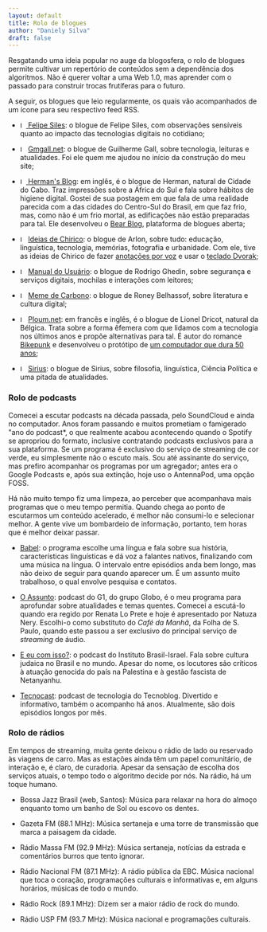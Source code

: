 ```yaml
---
layout: default
title: Rolo de blogues
author: "Daniely Silva"
draft: false
---
```


Resgatando uma ideia popular no auge da blogosfera, o rolo de blogues permite cultivar um repertório de conteúdos sem a dependência dos algoritmos. Não é querer voltar a uma Web 1.0, mas aprender com o passado para construir trocas frutíferas para o futuro.

A seguir, os blogues que leio regularmente, os quais vão acompanhados de um ícone para seu respectivo feed RSS.

* <a href="https://blog.ayom.media/felipe-siles/feed/"><img  alt="Logotipo do RSS." src="/img/rss.svg"  height="12"  width="12" style="display: inline"> </a>[Felipe Siles](https://blog.ayom.media/felipe-siles/): o blogue de Felipe Siles, com observações sensíveis quanto ao impacto das tecnologias digitais no cotidiano;

* <a href="https://www.gmgall.net/blog/index.xml"><img alt="Logotipo do RSS." src="/img/rss.svg" height="12"  width="12" style="display: inline"></a> [Gmgall.net](http://gmgall.net/): o blogue de Guilherme Gall, sobre tecnologia, leituras e atualidades. Foi ele quem me ajudou no início da construção do meu site;

* <a href="https://herman.bearblog.dev/feed/"><img alt="Logotipo do RSS." src="/img/rss.svg" height="12"  width="12" style="display: inline"> [Herman's Blog](https://herman.bearblog.dev): em inglês, é o blogue de Herman, natural de Cidade do Cabo. Traz impressões sobre a África do Sul e fala sobre hábitos de higiene digital. Gostei de sua postagem em que fala de uma realidade parecida com a das cidades do Centro-Sul do Brasil, em que faz frio, mas, como não é um frio mortal, as edificações não estão preparadas para tal. Ele desenvolveu o [Bear Blog](https://bearblog.dev/), plataforma de blogues aberta;

* <a href="http://blog.ayom.media/ideiasdechirico/feed"><img alt="Logotipo do RSS." src="/img/rss.svg" height="12"  width="12" style="display: inline"></a> [Ideias de Chirico](http://blog.ayom.media/ideiasdechirico): o blogue de Arlon, sobre tudo: educação, linguística, tecnologia, memórias, fotografia e urbanidade. Com ele, tive as ideias de Chirico de fazer [anotações por voz](https://blog.ayom.media/ideiasdechirico/escrever-nao-e-so-digitar) e usar o [teclado Dvorak](https://blog.ayom.media/ideiasdechirico/como-e-porque-passei-a-escrever-com-teclado-dvorak);

* <a href="https://www.manualdousuario.net/feed/"><img alt="Logotipo do RSS." src="/img/rss.svg" height="12"  width="12" style="display: inline"></a> [Manual do Usuário](https://www.manualdousuario.net/): o blogue de Rodrigo Ghedin, sobre segurança e serviços digitais, mochilas e interações com leitores;

* <a href="https://www.memedecarbono.com.br/feed/"><img alt="Logotipo do RSS." src="/img/rss.svg" height="12"  width="12" style="display: inline"></a> [Meme de Carbono](https://www.memedecarbono.com.br): o blogue de Roney Belhassof, sobre literatura e cultura digital;

* <a href="https://ploum.net/feed"><img alt="Logotipo do RSS." src="/img/rss.svg" height="12"  width="12" style="display: inline"></a> [Ploum.net](https://ploum.net/): em francês e inglês, é o blogue de Lionel Dricot, natural da Bélgica. Trata sobre a forma êfemera com que lidamos com a tecnologia nos últimos anos e propõe alternativas para tal. É autor do romance [Bikepunk](https://bikepunk.fr/) e desenvolveu o protótipo de [um computador que dura 50 anos](https://ploum.net/the-computer-built-to-last-50-years/index.html);

* <a href="https://infosec.press/sirius/feed/"><img alt="Logotipo do RSS." src="/img/rss.svg" height="12"  width="12" style="display: inline"></a> [Sirius](https://infosec.press/sirius): o blogue de Sirius, sobre filosofia, linguística, Ciência Política e uma pitada de atualidades.

### Rolo de podcasts

Comecei a escutar podcasts na década passada, pelo SoundCloud e ainda no computador. Anos foram passando e muitos prometiam o famigerado "ano do podcast*, o que realmente acabou acontecendo quando o Spotify se apropriou do formato, inclusive contratando podcasts exclusivos para a sua plataforma. Se um programa é exclusivo do serviço de streaming de cor verde, eu simplesmente não o escuto mais. Sou até assinante do serviço, mas prefiro acompanhar os programas por um agregador; antes era o Google Podcasts e, após sua extinção, hoje uso o AntennaPod, uma opção FOSS.

Há não muito tempo fiz uma limpeza, ao perceber que acompanhava mais programas que o meu tempo permitia. Quando chega ao ponto de escutarmos um conteúdo acelerado, é melhor não consumi-lo e selecionar melhor. A gente vive um bombardeio de informação, portanto, tem horas que é melhor deixar passar.

* [Babel](https://apoia.se/babelpodcast): o programa escolhe uma língua e fala sobre sua história, características linguísticas e dá voz a falantes nativos, finalizando com uma música na língua. O intervalo entre episódios anda bem longo, mas não deixo de seguir para quando aparecer um. É um assunto muito trabalhoso, o qual envolve pesquisa e contatos.

* [O Assunto](https://g1.globo.com/podcast/o-assunto/): podcast do G1, do grupo Globo, é o meu programa para aprofundar sobre atualidades e temas quentes. Comecei a escutá-lo quando era regido por Renata Lo Prete e hoje é apresentado por Natuza Nery. Escolhi-o como substituto do *Café da Manhã*, da Folha de S. Paulo, quando este passou a ser exclusivo do principal serviço de *streaming* de áudio.

* [E eu com isso?](https://www.institutobrasilisrael.org/e-eu-com-isso/): o podcast do Instituto Brasil-Israel. Fala sobre cultura judaica no Brasil e no mundo. Apesar do nome, os locutores são críticos à atuação genocida do país na Palestina e à gestão fascista de Netanyanhu.

* [Tecnocast](https://tecnoblog.net/tecnocast/): podcast de tecnologia do Tecnoblog. Divertido e informativo, também o acompanho há anos. Atualmente, são dois episódios longos por mês.

### Rolo de rádios

Em tempos de streaming, muita gente deixou o rádio de lado ou reservado às viagens de carro. Mas as estações ainda têm um papel comunitário, de interação e, é claro, de curadoria. Apesar da sensação de escolha dos serviços atuais, o tempo todo o algoritmo decide por nós. Na rádio, há um toque humano.

* Bossa Jazz Brasil (web, Santos): Música para relaxar na hora do almoço enquanto tomo um banho de Sol ou escovo os dentes.

* Gazeta FM (88.1 MHz): Música sertaneja e uma torre de transmissão que marca a paisagem da cidade.

* Rádio Massa FM (92.9 MHz): Música sertaneja, notícias da estrada e comentários burros que tento ignorar.

* Rádio Nacional FM (87.1 MHz): A rádio pública da EBC. Música nacional que toca o coração, programações culturais e informativas e, em alguns horários, músicas de todo o mundo.

* Rádio Rock (89.1 MHz): Dizem ser a maior rádio de rock do mundo. 

* Rádio USP FM (93.7 MHz): Música nacional e programações culturais.


